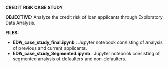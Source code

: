 **CREDIT RISK CASE STUDY**

**OBJECTIVE:** Analyze the credit risk of loan applicants through Exploratory Data Analysis.

**FILES:**
- **EDA_case_study_final.ipynb** : Jupyter notebook consisting of analysis of previous and current applicants.
- **EDA_case_study_Segmented.ipynb** : Jupyter notebook consisting of segmented analysis of defaulters and non-defaulters.
